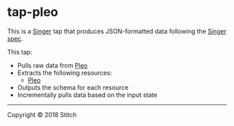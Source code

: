 # tap-pleo

This is a [Singer](https://singer.io) tap that produces JSON-formatted data
following the [Singer
spec](https://github.com/singer-io/getting-started/blob/master/SPEC.md).

This tap:

- Pulls raw data from [Pleo](http://example.com)
- Extracts the following resources:
  - [Pleo](http://example.com)
- Outputs the schema for each resource
- Incrementally pulls data based on the input state

---

Copyright &copy; 2018 Stitch
